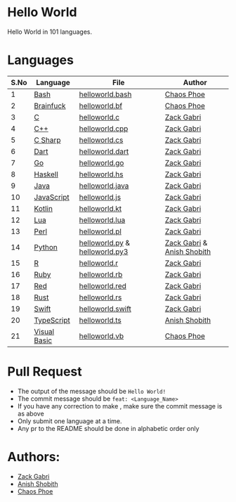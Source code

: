 # Hello World
Hello World in 101 languages.

# Languages


| S.No  | Language                                                                  | File                                                               | Author
| ----- | ------------------------------------------------------------------------- | ------------------------------------------------------------------ | ----------------------------------------------------------------------------------------------|
|   1   | [Bash](https://en.wikipedia.org/wiki/Bash_(Unix_shell))                   | [helloworld.bash](helloworld.bash)                                 | [Chaos Phoe](https://github.com/ChaosPhoe)                                                    |
|   2   | [Brainfuck](https://en.wikipedia.org/wiki/Brainfuck)                      | [helloworld.bf](helloworld.bf)                                     | [Chaos Phoe](https://github.com/ChaosPhoe)                                                    |
|   3   | [C](https://en.wikipedia.org/wiki/C_(programming_language))               | [helloworld.c](helloworld.c)                                       | [Zack Gabri](https://github.com/ZackGabri)                                                    |
|   4   | [C++](https://en.wikipedia.org/wiki/C%2B%2B)                              | [helloworld.cpp](helloworld.cpp)                                   | [Zack Gabri](https://github.com/ZackGabri)                                                    |
|   5   | [C Sharp](https://en.wikipedia.org/wiki/C_Sharp_(programming_language))   | [helloworld.cs](helloworld.cs)                                     | [Zack Gabri](https://github.com/ZackGabri)                                                    |
|   6   | [Dart](https://en.wikipedia.org/wiki/Dart_(programming_language))         | [helloworld.dart](helloworld.dart)                                 | [Zack Gabri](https://github.com/ZackGabri)                                                    |
|   7   | [Go](https://en.wikipedia.org/wiki/Go_(programming_language))             | [helloworld.go](helloworld.go)                                     | [Zack Gabri](https://github.com/ZackGabri)                                                    |
|   8   | [Haskell](https://en.wikipedia.org/wiki/Haskell_(programming_language))   | [helloworld.hs](helloworld.hs)                                     | [Zack Gabri](https://github.com/ZackGabri)                                                    |
|   9   | [Java](https://en.wikipedia.org/wiki/Java_(programming_language))         | [helloworld.java](helloworld.java)                                 | [Zack Gabri](https://github.com/ZackGabri)                                                    |
|   10  | [JavaScript](https://en.wikipedia.org/wiki/JavaScript)                    | [helloworld.js](helloworld.js)                                     | [Zack Gabri](https://github.com/ZackGabri)                                                    |
|   11  | [Kotlin](https://en.wikipedia.org/wiki/Kotlin_(programming_language))     | [helloworld.kt](helloworld.kt)                                     | [Zack Gabri](https://github.com/ZackGabri)                                                    |
|   12  | [Lua](https://en.wikipedia.org/wiki/Lua_(programming_language))           | [helloworld.lua](helloworld.lua)                                   | [Zack Gabri](https://github.com/ZackGabri)                                                    |
|   13  | [Perl](https://en.wikipedia.org/wiki/Perl)                                | [helloworld.pl](helloworld.pl)                                     | [Zack Gabri](https://github.com/ZackGabri)                                                    |
|   14  | [Python](https://en.wikipedia.org/wiki/Python_(programming_language))     | [helloworld.py](helloworld.py) & [helloworld.py3](helloworld.py3) | [Zack Gabri](https://github.com/ZackGabri) & [Anish Shobith](https://github.com/Anish-Shobith)|
|   15  | [R](https://en.wikipedia.org/wiki/R_(programming_language))               | [helloworld.r](helloworld.r)                                       | [Zack Gabri](https://github.com/ZackGabri)                                                    |
|   16  | [Ruby](https://en.wikipedia.org/wiki/Ruby_(programming_language))         | [helloworld.rb](helloworld.rb)                                     | [Zack Gabri](https://github.com/ZackGabri)                                                    |
|   17  | [Red](https://en.wikipedia.org/wiki/Red_(programming_language))           | [helloworld.red](helloworld.red)                                   | [Zack Gabri](https://github.com/ZackGabri)                                                    |
|   18  | [Rust](https://en.wikipedia.org/wiki/Rust_(programming_language))         | [helloworld.rs](helloworld.rs)                                     | [Zack Gabri](https://github.com/ZackGabri)                                                    |
|   19  | [Swift](https://en.wikipedia.org/wiki/Swift_(programming_language))       | [helloworld.swift](helloworld.swift)                               | [Zack Gabri](https://github.com/ZackGabri)                                                    |
|   20  | [TypeScript](https://en.wikipedia.org/wiki/TypeScript)                    | [helloworld.ts](helloworld.ts)                                     | [Anish Shobith](https://github.com/Anish-Shobith)                                             |
|   21  | [Visual Basic](https://en.wikipedia.org/wiki/Visual_Basic)                | [helloworld.vb](helloworld.vb)                                     | [Chaos Phoe](https://github.com/ChaosPhoe)                                                    |

# Pull Request
* The output of the message should be `Hello World!`
* The commit message should be `feat: <Language_Name>`
* If you have any correction to make , make sure the commit message is as above
* Only submit one language at a time.
* Any pr to the README should be done in alphabetic order only


# Authors: 
- [Zack Gabri](https://github.com/ZackGabri)
- [Anish Shobith](https://github.com/Anish-Shobith)
- [Chaos Phoe](https://github.com/ChaosPhoe)
